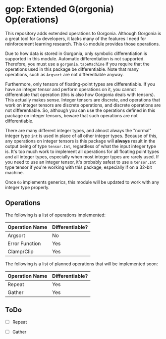 # gop: Extended G(orgonia) Op(erations)

This repository adds extended operations to Gorgonia. Although Gorgonia
is a great tool for `Go` developers, it lacks many of the features I
need for reinforcement learning research. This `Go` module provides
those operations.

Due to how data is stored in Gorgonia, only symbolic differentiation
is supported in this module. Automatic differentiation is not supported.
Therefore, you must use a `gorgonia.tapeMachine` if you require that
the operations used in this package be differentiable. Note that many
operations, such as `Argsort` are not differentiable anyway.

Furthermore, only tensors of floating-point types are differentiable. If you
have an integer tensor and perform operations on it, you cannot differentiate
that operation (this is also how Gorgonia deals with tensors). This actually
makes sense. Integer tensors are discrete, and operations that work on integer
tensors are discrete operations, and discrete operations are not
differentiable. So, although you can use the operations defined in this package
on integer tensors, beware that such operations are not differentiable.

There are many different integer types, and almost always the "normal" integer
type `int` is used in place of all other integer types. Because of this, any
operations on integer tensors is this package will **always** result in the output
being of type `tensor.Int`, regardless of what the input integer type is. It's
too much work to implement all operations for all floating point types and all
integer types, especially when most integer types are rarely used. If you need
to use an integer tensor, it's probably safest to use a `tensor.Int` type tensor
if you're working with this package, especially if on a 32-bit machine.

Once `Go` implements generics, this module will be updated to work with
any integer type properly.

## Operations

The following is a list of operations implemented:

Operation Name   |   Differentiable?
-----------------|-------------------
Argsort          | No
Error Function   | Yes
Clamp/Clip       | Yes

The following is a list of planned operations that will be implemented soon:

Operation Name   |   Differentiable?
-----------------|-------------------
Repeat           | Yes
Gather           | Yes

## ToDo

* [ ] Repeat

* [ ] Gather
